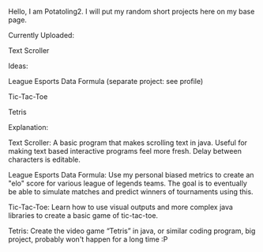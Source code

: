 

<!---
Potatoling2/Potatoling2 is a ✨ special ✨ repository because its `README.md` (this file) appears on your GitHub profile.
You can click the Preview link to take a look at your changes.
--->
Hello, I am Potatoling2. I will put my random short projects here on my base page.


Currently Uploaded:


Text Scroller


Ideas:

League Esports Data Formula (separate project: see profile)

Tic-Tac-Toe

Tetris

Explanation:


Text Scroller: A basic program that makes scrolling text in java. Useful for making text based interactive programs feel more fresh. Delay between characters is editable.

League Esports Data Formula: Use my personal biased metrics to create an "elo" score for various league of legends teams. The goal is to eventually be able to simulate matches and predict winners of tournaments using this. 

Tic-Tac-Toe: Learn how to use visual outputs and more complex java libraries to create a basic game of tic-tac-toe.

Tetris: Create the video game “Tetris” in java, or similar coding program, big project, probably won't happen for a long time :P
